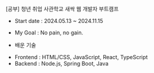[공부] 청년 취업 사관학교 새싹 웹 개발자 부트캠프

- Start date : 2024.05.13 ~ 2024.11.15
- My Goal : No pain, no gain.
  
- 배운 기술
* Frontend : HTML/CSS, JavaScript, React, TypeScript
* Backend : Node.js, Spring Boot, Java
